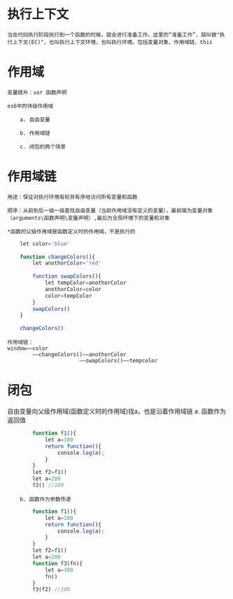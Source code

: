 # 执行上下文
	当在代码执行阶段执行到一个函数的时候，就会进行准备工作，这里的“准备工作”，就叫做"执行上下文(EC)"，也叫执行上下文环境，也叫执行环境。包括变量对象、作用域链、this
	
# 作用域
	变量提升：var 函数声明

	es6中的块级作用域

		a. 自由变量

		b. 作用域链
        
		c. 闭包的两个场景
	
	
# 作用域链
	用途：保证对执行环境有权并有序地访问所有变量和函数

	顺序：从前到后一级一级查找自由变量（当前作用域没有定义的变量），最前端为变量对象（arguments\函数声明\变量声明）,最后为全局环境下的变量和对象

	*函数的父级作用域是函数定义时的作用域，不是执行的
```javascript
	let color='blue'
	 
	function changeColors(){
	    let anothorColor='red'
	 
	    function swapColors(){
	        let tempColor=anothorColor
	        anothorColor=color
	        color=tempColor
	    }
	    swapColors()
	}
	 
    changeColors()
```
	作用域链：
	window——color
		    ——changeColors()——anothorColor
						   ——swapColors()——tempcolor
# 闭包 
自由变量向父级作用域(函数定义时的作用域)找a，也是沿着作用域链
		a. 函数作为返回值
```javascript
		function f1(){
		    let a=100
		    return function(){
		        console.log(a);
		    }
		}
		let f2=f1()
		let a=200
		f2() //100 
```		
        b. 函数作为参数传递
```javascript
		function f1(){
		    let a=100
		    return function(){
		        console.log(a);
		    }
		}
		let f2=f1()
		let a=200
		function f3(fn){
		    let a=300
		    fn()
		}
		f3(f2) //100
```